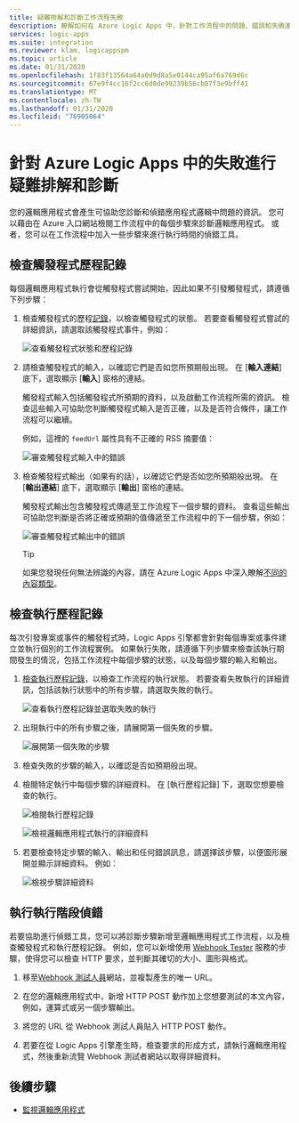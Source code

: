 ```yaml
---
title: 疑難排解和診斷工作流程失敗
description: 瞭解如何在 Azure Logic Apps 中，針對工作流程中的問題、錯誤和失敗進行疑難排解和診斷
services: logic-apps
ms.suite: integration
ms.reviewer: klam, logicappspm
ms.topic: article
ms.date: 01/31/2020
ms.openlocfilehash: 1f83f13564a64a0d9d8a5e0144ca95af6a769d6c
ms.sourcegitcommit: 67e9f4cc16f2cc6d8de99239b56cb87f3e9bff41
ms.translationtype: MT
ms.contentlocale: zh-TW
ms.lasthandoff: 01/31/2020
ms.locfileid: "76905064"
---
```

# <a name="troubleshoot-and-diagnose-workflow-failures-in-azure-logic-apps"></a>針對 Azure Logic Apps 中的失敗進行疑難排解和診斷

您的邏輯應用程式會產生可協助您診斷和偵錯應用程式邏輯中問題的資訊。 您可以藉由在 Azure 入口網站檢閱工作流程中的每個步驟來診斷邏輯應用程式。 或者，您可以在工作流程中加入一些步驟來進行執行時間的偵錯工具。

<a name="check-trigger-history"></a>

## <a name="check-trigger-history"></a>檢查觸發程式歷程記錄

每個邏輯應用程式執行會從觸發程式嘗試開始，因此如果不引發觸發程式，請遵循下列步驟：

1. 檢查觸發程式的歷程[記錄](../logic-apps/monitor-logic-apps.md#review-trigger-history)，以檢查觸發程式的狀態。 若要查看觸發程式嘗試的詳細資訊，請選取該觸發程式事件，例如：

   ![查看觸發程式狀態和歷程記錄](./media/logic-apps-diagnosing-failures/logic-app-trigger-history.png)

1. 請檢查觸發程式的輸入，以確認它們是否如您所預期般出現。 在 [**輸入連結**] 底下，選取顯示 [**輸入**] 窗格的連結。

   觸發程式輸入包括觸發程式所預期的資料，以及啟動工作流程所需的資訊。 檢查這些輸入可協助您判斷觸發程式輸入是否正確，以及是否符合條件，讓工作流程可以繼續。

   例如，這裡的 `feedUrl` 屬性具有不正確的 RSS 摘要值：

   ![審查觸發程式輸入中的錯誤](./media/logic-apps-diagnosing-failures/review-trigger-inputs-for-errors.png)

1. 檢查觸發程式輸出（如果有的話），以確認它們是否如您所預期般出現。 在 [**輸出連結**] 底下，選取顯示 [**輸出**] 窗格的連結。

   觸發程式輸出包含觸發程式傳遞至工作流程下一個步驟的資料。 查看這些輸出可協助您判斷是否將正確或預期的值傳遞至工作流程中的下一個步驟，例如：

   ![審查觸發程式輸出中的錯誤](./media/logic-apps-diagnosing-failures/review-trigger-outputs-for-errors.png)

   > [!TIP]
   > 如果您發現任何無法辨識的內容，請在 Azure Logic Apps 中深入瞭解[不同的內容類型](../logic-apps/logic-apps-content-type.md)。

<a name="check-runs-history"></a>

## <a name="check-runs-history"></a>檢查執行歷程記錄

每次引發專案或事件的觸發程式時，Logic Apps 引擎都會針對每個專案或事件建立並執行個別的工作流程實例。 如果執行失敗，請遵循下列步驟來檢查該執行期間發生的情況，包括工作流程中每個步驟的狀態，以及每個步驟的輸入和輸出。

1. [檢查執行歷程記錄](../logic-apps/monitor-logic-apps.md#review-runs-history)，以檢查工作流程的執行狀態。 若要查看失敗執行的詳細資訊，包括該執行狀態中的所有步驟，請選取失敗的執行。

   ![查看執行歷程記錄並選取失敗的執行](./media/logic-apps-diagnosing-failures/logic-app-runs-history.png)

1. 出現執行中的所有步驟之後，請展開第一個失敗的步驟。

   ![展開第一個失敗的步驟](./media/logic-apps-diagnosing-failures/logic-app-run-pane.png)

1. 檢查失敗的步驟的輸入，以確認是否如預期般出現。

1. 檢閱特定執行中每個步驟的詳細資料。 在 [執行歷程記錄] 下，選取您想要檢查的執行。

   ![檢閱執行歷程記錄](./media/logic-apps-diagnosing-failures/logic-app-runs-history.png)

   ![檢視邏輯應用程式執行的詳細資料](./media/logic-apps-diagnosing-failures/logic-app-run-details.png)

1. 若要檢查特定步驟的輸入、輸出和任何錯誤訊息，請選擇該步驟，以便圖形展開並顯示詳細資料。 例如：

   ![檢視步驟詳細資料](./media/logic-apps-diagnosing-failures/logic-app-run-details-expanded.png)

## <a name="perform-runtime-debugging"></a>執行執行階段偵錯

若要協助進行偵錯工具，您可以將診斷步驟新增至邏輯應用程式工作流程，以及檢查觸發程式和執行歷程記錄。 例如，您可以新增使用 [Webhook Tester](https://webhook.site/) 服務的步驟，使得您可以檢查 HTTP 要求，並判斷其確切的大小、圖形與格式。

1. 移至[Webhook 測試人員](https://webhook.site/)網站，並複製產生的唯一 URL。

1. 在您的邏輯應用程式中，新增 HTTP POST 動作加上您想要測試的本文內容，例如，運算式或另一個步驟輸出。

1. 將您的 URL 從 Webhook 測試人員貼入 HTTP POST 動作。

1. 若要在從 Logic Apps 引擎產生時，檢查要求的形成方式，請執行邏輯應用程式，然後重新流覽 Webhook 測試者網站以取得詳細資料。

## <a name="next-steps"></a>後續步驟

* [監視邏輯應用程式](../logic-apps/monitor-logic-apps.md)
